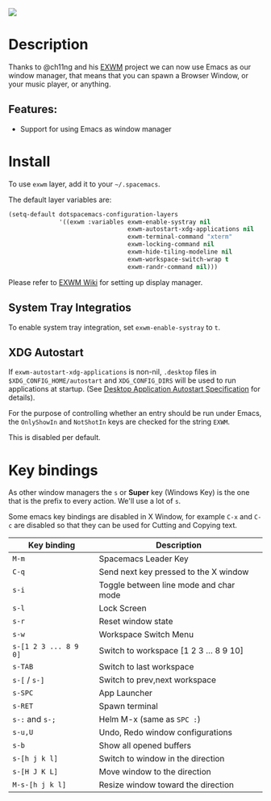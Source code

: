 ![](img/exwm.jpg)

# Description

Thanks to @ch11ng and his [EXWM](https://github.com/ch11ng/exwm) project
we can now use Emacs as our window manager, that means that you can
spawn a Browser Window, or your music player, or anything.

## Features:

-   Support for using Emacs as window manager

# Install

To use `exwm` layer, add it to your `~/.spacemacs`.

The default layer variables are:

``` commonlisp
(setq-default dotspacemacs-configuration-layers
              '((exwm :variables exwm-enable-systray nil
                                 exwm-autostart-xdg-applications nil
                                 exwm-terminal-command "xterm"
                                 exwm-locking-command nil
                                 exwm-hide-tiling-modeline nil
                                 exwm-workspace-switch-wrap t
                                 exwm-randr-command nil)))
```

Please refer to [EXWM Wiki](https://github.com/ch11ng/exwm/wiki) for
setting up display manager.

## System Tray Integratios

To enable system tray integration, set `exwm-enable-systray` to `t`.

## XDG Autostart

If `exwm-autostart-xdg-applications` is non-nil, `.desktop` files in
`$XDG_CONFIG_HOME/autostart` and `XDG_CONFIG_DIRS` will be used to run
applications at startup. (See [Desktop Application Autostart
Specification](https://specifications.freedesktop.org/autostart-spec/autostart-spec-latest.html)
for details).

For the purpose of controlling whether an entry should be run under
Emacs, the `OnlyShowIn` and `NotShotIn` keys are checked for the string
`EXWM`.

This is disabled per default.

# Key bindings

As other window managers the `s` or **Super** key (Windows Key) is the
one that is the prefix to every action. We'll use a lot of `s`.

Some emacs key bindings are disabled in X Window, for example `C-x` and
`C-c` are disabled so that they can be used for Cutting and Copying
text.

| Key binding           | Description                            |
|-----------------------|----------------------------------------|
| `M-m`                 | Spacemacs Leader Key                   |
| `C-q`                 | Send next key pressed to the X window  |
| `s-i`                 | Toggle between line mode and char mode |
| `s-l`                 | Lock Screen                            |
| `s-r`                 | Reset window state                     |
| `s-w`                 | Workspace Switch Menu                  |
| `s-[1 2 3 ... 8 9 0]` | Switch to workspace \[1 2 3 … 8 9 10\] |
| `s-TAB`               | Switch to last workspace               |
| `s-[` / `s-]`         | Switch to prev,next workspace          |
| `s-SPC`               | App Launcher                           |
| `s-RET`               | Spawn terminal                         |
| `s-:` and `s-;`       | Helm M-x (same as `SPC :`)             |
| `s-u,U`               | Undo, Redo window configurations       |
| `s-b`                 | Show all opened buffers                |
| `s-[h j k l]`         | Switch to window in the direction      |
| `s-[H J K L]`         | Move window to the direction           |
| `M-s-[h j k l]`       | Resize window toward the direction     |
